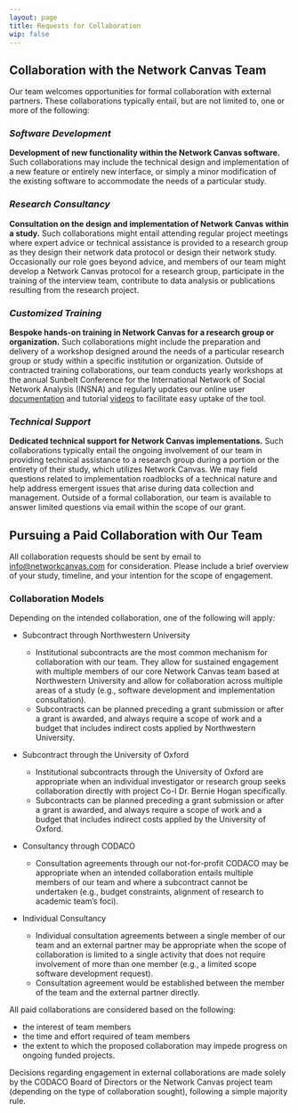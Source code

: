 ```yaml
---
layout: page
title: Requests for Collaboration
wip: false
---
```

## Collaboration with the Network Canvas Team

Our team welcomes opportunities for formal collaboration with external partners. These collaborations typically entail, but are not limited to, one or more of the following: 

### *Software Development*

**Development of new functionality within the Network Canvas software.** Such collaborations may include the technical design and implementation of a new feature or entirely new interface, or simply a minor modification of the existing software to accommodate the needs of a particular study. 

### *Research Consultancy*

**Consultation on the design and implementation of Network Canvas within a study.** Such collaborations might entail attending regular project meetings where expert advice or technical assistance is provided to a research group as they design their network data protocol or design their network study. Occasionally our role goes beyond advice, and members of our team might develop a Network Canvas protocol for a research group, participate in the training of the interview team, contribute to data analysis or publications resulting from the research project. 

### *Customized Training*

**Bespoke hands-on training in Network Canvas for a research group or organization.** Such collaborations might include the preparation and delivery of a workshop designed around the needs of a particular research group or study within a specific institution or organization. Outside of contracted training collaborations, our team conducts yearly workshops at the annual Sunbelt Conference for the International Network of Social Network Analysis (INSNA) and regularly updates our online user [documentation](https://documentation.networkcanvas.com/) and tutorial [videos](https://www.youtube.com/channel/UC3uFCh2HlR8iqiYhRNomUqQ) to facilitate easy uptake of the tool.  

### *Technical Support*

**Dedicated technical support for Network Canvas implementations.** Such collaborations typically entail the ongoing involvement of our team in providing technical assistance to a research group during a portion or the entirety of their study, which utilizes Network Canvas. We may field questions related to implementation roadblocks of a technical nature and help address emergent issues that arise during data collection and management. Outside of a formal collaboration, our team is available to answer limited questions via email within the scope of our grant. 

## Pursuing a Paid Collaboration with Our Team

All collaboration requests should be sent by email to [info@networkcanvas.com](mailto:info@networkcanvas.com) for consideration. Please include a brief overview of your study, timeline, and your intention for the scope of engagement.

### Collaboration Models

Depending on the intended collaboration, one of the following will apply:

* Subcontract through Northwestern University

  * Institutional subcontracts are the most common mechanism for collaboration with our team. They allow for sustained engagement with multiple members of our core Network Canvas team based at Northwestern University and allow for collaboration across multiple areas of a study (e.g., software development and implementation consultation). 
  * Subcontracts can be planned preceding a grant submission or after a grant is awarded, and always require a scope of work and a budget that includes indirect costs applied by Northwestern University. 
* Subcontract through the University of Oxford

  * Institutional subcontracts through the University of Oxford are appropriate when an individual investigator or research group seeks collaboration directly with project Co-I Dr. Bernie Hogan specifically.
  * Subcontracts can be planned preceding a grant submission or after a grant is awarded, and always require a scope of work and a budget that includes indirect costs applied by the University of Oxford. 
* Consultancy through CODACO

  * Consultation agreements through our not-for-profit CODACO may be appropriate when an intended collaboration entails multiple members of our team and where a subcontract cannot be undertaken (e.g., budget constraints, alignment of research to academic team’s foci).
* Individual Consultancy 

  * Individual consultation agreements between a single member of our team and an external partner may be appropriate when the scope of collaboration is limited to a single activity that does not require involvement of more than one member (e.g., a limited scope software development request). 
  * Consultation agreement would be established between the member of the team and the external partner directly. 

All paid collaborations are considered based on the following: 

* the interest of team members
* the time and effort required of team members
* the extent to which the proposed collaboration may impede progress on ongoing funded projects. 

Decisions regarding engagement in external collaborations are made solely by the CODACO Board of Directors or the Network Canvas project team (depending on the type of collaboration sought), following a simple majority rule.